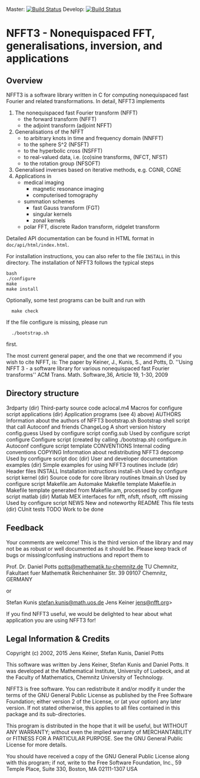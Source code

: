 Master: [![Build Status](https://travis-ci.org/NFFT/nfft_new.svg?branch=master)](https://travis-ci.org/NFFT/nfft_new)
Develop: [![Build Status](https://travis-ci.org/NFFT/nfft_new.svg?branch=develop)](https://travis-ci.org/NFFT/nfft_new)

NFFT3 - Nonequispaced FFT, generalisations, inversion, and applications
=======================================================================

Overview
--------
NFFT3 is a software library written in C for computing nonequispaced fast Fourier
and related transformations. In detail, NFFT3 implements

1. The nonequispaced fast Fourier transform (NFFT)
    - the forward transform (NFFT)
    - the adjoint transform (adjoint NFFT)
2. Generalisations of the NFFT
    - to arbitrary knots in time and frequency domain (NNFFT)
    - to the sphere S^2 (NFSFT)
    - to the hyperbolic cross (NSFFT)
    - to real-valued data, i.e. (co)sine transforms, (NFCT, NFST)
    - to the rotation group (NFSOFT)
3. Generalised inverses based on iterative methods, e.g. CGNR, CGNE
4. Applications in
    - medical imaging
        * magnetic resonance imaging
        * computerised tomography
    - summation schemes
        * fast Gauss transform (FGT)
        * singular kernels
         * zonal kernels
    - polar FFT, discrete Radon transform, ridgelet transform

Detailed API documentation can be found in HTML format in
`doc/api/html/index.html`.

For installation instructions, you can also refer to the file `INSTALL`
in this directory. The installation of NFFT3 follows the typical steps
```
bash
./configure
make
make install
```
Optionally, some test programs can be built and run with
```
  make check
```
If the file configure is missing, please run
```
  ./bootstrap.sh
```
first.

The most current general paper, and the one that we recommend if you wish
to cite NFFT, is: The paper by Keiner, J., Kunis, S., and Potts, D.
''Using NFFT 3 - a software library for various nonequispaced fast Fourier transforms''
ACM Trans. Math. Software,36, Article 19, 1-30,  2009

Directory structure
-------------------
3rdparty (dir)	    Third-party source code
aclocal.m4		    Macros for configure script
applications (dir)	Application programs (see 4) above)
AUTHORS			    Information about the authors of NFFT3
bootstrap.sh	    Bootstrap shell script that call Autoconf and friends
ChangeLog		    A short version history
config.guess        Used by configure script
config.sub          Used by configure script
configure           Configure script (created by calling ./bootstrap.sh)
configure.in        Autoconf configure script template
CONVENTIONS         Internal coding conventions
COPYING             Information about redistributing NFFT3
depcomp             Used by configure script
doc (dir)           User and developer documentation
examples (dir)      Simple examples for using NFFT3 routines
include (dir)       Header files
INSTALL             Installation instructions
install-sh          Used by configure script
kernel (dir)        Source code for core library routines
ltmain.sh           Used by configure script
Makefile.am         Automake Makefile template
Makefile.in         Makefile template generated from Makefile.am,
                    processed by configure script
matlab (dir)        Matlab MEX interfaces for nfft, nfsft, nfsoft, nfft
missing             Used by configure script
NEWS                New and noteworthy
README              This file
tests (dir)         CUnit tests
TODO                Work to be done

Feedback
--------
Your comments are welcome! This is the third version of the library and may
not be as robust or well documented as it should be. Please keep track of bugs
or missing/confusing instructions and report them to

  Prof. Dr. Daniel Potts <potts@mathematik.tu-chemnitz.de>
  TU Chemnitz, Fakultaet fuer Mathematik
  Reichenhainer Str. 39
  09107 Chemnitz, GERMANY

or

  Stefan Kunis           <stefan.kunis@math.uos.de>
  Jens Keiner            <jens@nfft.org>>

If you find NFFT3 useful, we would be delighted to hear about what application
you are using NFFT3 for!

Legal Information & Credits
---------------------------
Copyright (c) 2002, 2015 Jens Keiner, Stefan Kunis, Daniel Potts

This software was written by Jens Keiner, Stefan Kunis and Daniel Potts.
It was developed at the Mathematical Institute, University of
Luebeck, and at the Faculty of Mathematics, Chemnitz University of Technology.

NFFT3 is free software. You can redistribute it and/or modify it under the
terms of the GNU General Public License as published by the Free Software
Foundation; either version 2 of the License, or (at your option) any later
version. If not stated otherwise, this applies to all files contained in this
package and its sub-directories.

This program is distributed in the hope that it will be useful,
but WITHOUT ANY WARRANTY; without even the implied warranty of
MERCHANTABILITY or FITNESS FOR A PARTICULAR PURPOSE.  See the
GNU General Public License for more details.

You should have received a copy of the GNU General Public License
along with this program; if not, write to the Free Software
Foundation, Inc., 59 Temple Place, Suite 330, Boston, MA  02111-1307  USA
